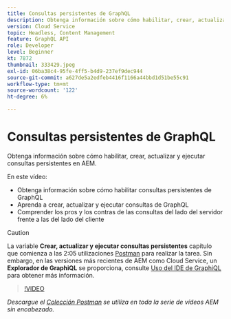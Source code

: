 ```yaml
---
title: Consultas persistentes de GraphQL
description: Obtenga información sobre cómo habilitar, crear, actualizar y ejecutar consultas persistentes en AEM.
version: Cloud Service
topic: Headless, Content Management
feature: GraphQL API
role: Developer
level: Beginner
kt: 7872
thumbnail: 333429.jpeg
exl-id: 06ba38c4-95fe-4ff5-b4d9-237ef9dec944
source-git-commit: a627de5a2edfeb4416f1166a44bbd1d51be55c91
workflow-type: tm+mt
source-wordcount: '122'
ht-degree: 6%

---
```


# Consultas persistentes de GraphQL

Obtenga información sobre cómo habilitar, crear, actualizar y ejecutar consultas persistentes en AEM.

En este vídeo:

+ Obtenga información sobre cómo habilitar consultas persistentes de GraphQL
+ Aprenda a crear, actualizar y ejecutar consultas de GraphQL
+ Comprender los pros y los contras de las consultas del lado del servidor frente a las del lado del cliente

>[!CAUTION]
>
>La variable **Crear, actualizar y ejecutar consultas persistentes** capítulo que comienza a las 2:05 utilizaciones [Postman](https://www.postman.com/) para realizar la tarea. Sin embargo, en las versiones más recientes de AEM como Cloud Service, un **Explorador de GraphiQL** se proporciona, consulte [Uso del IDE de GraphiQL](https://experienceleague.adobe.com/docs/experience-manager-cloud-service/content/headless/graphql-api/graphiql-ide.html) para obtener más información.


>[!VIDEO](https://video.tv.adobe.com/v/333429/?quality=12&learn=on)

_Descargue el [Colección Postman](./assets/aem-headless-video-series.postman_collection.json) se utiliza en toda la serie de vídeos AEM sin encabezado._
